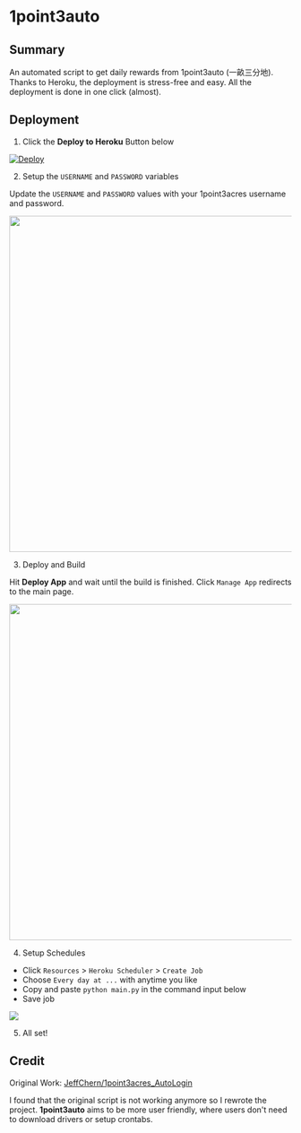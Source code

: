 # 1point3auto

## Summary
An automated script to get daily rewards from 1point3auto (一畝三分地). Thanks to Heroku, the deployment is stress-free and easy. All the deployment is done in one click (almost). 

## Deployment

1. Click the **Deploy to Heroku** Button below

[![Deploy](https://www.herokucdn.com/deploy/button.png)](https://heroku.com/deploy)

2. Setup the `USERNAME` and `PASSWORD` variables

Update the `USERNAME` and `PASSWORD` values with your 1point3acres username and password. 

<img src="https://i.imgur.com/jV8a7fQ.png" width="600px">



3. Deploy and Build

Hit **Deploy App** and wait until the build is finished. Click `Manage App` redirects to the main page.

<img src="https://i.imgur.com/UnHlu8Q.png" width="600px">

4. Setup Schedules

* Click `Resources` > `Heroku Scheduler` > `Create Job`
* Choose `Every day at ...` with anytime you like
* Copy and paste `python main.py` in the command input below
* Save job

<img src="https://i.imgur.com/hj6adwI.png">


5. All set!


## Credit
Original Work: [JeffChern/1point3acres_AutoLogin](https://github.com/JeffChern/1point3acres_AutoLogin)

I found that the original script is not working anymore so I rewrote the project. **1point3auto** aims to be more user friendly, where users don't need to download drivers or setup crontabs.